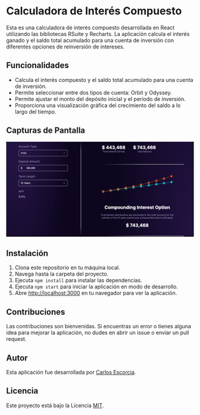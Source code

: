 # Calculadora de Interés Compuesto

Esta es una calculadora de interés compuesto desarrollada en React utilizando las bibliotecas RSuite y Recharts. La aplicación calcula el interés ganado y el saldo total acumulado para una cuenta de inversión con diferentes opciones de reinversión de intereses.

## Funcionalidades

- Calcula el interés compuesto y el saldo total acumulado para una cuenta de inversión.
- Permite seleccionar entre dos tipos de cuenta: Orbit y Odyssey.
- Permite ajustar el monto del depósito inicial y el período de inversión.
- Proporciona una visualización gráfica del crecimiento del saldo a lo largo del tiempo.

## Capturas de Pantalla

![alt text](image.png)

## Instalación

1. Clona este repositorio en tu máquina local.
2. Navega hasta la carpeta del proyecto.
3. Ejecuta `npm install` para instalar las dependencias.
4. Ejecuta `npm start` para iniciar la aplicación en modo de desarrollo.
5. Abre [http://localhost:3000](http://localhost:3000) en tu navegador para ver la aplicación.

## Contribuciones

Las contribuciones son bienvenidas. Si encuentras un error o tienes alguna idea para mejorar la aplicación, no dudes en abrir un issue o enviar un pull request.

## Autor

Esta aplicación fue desarrollada por [Carlos Escorcia](https://github.com/carlospolo019).

## Licencia

Este proyecto está bajo la Licencia [MIT](LICENSE).
